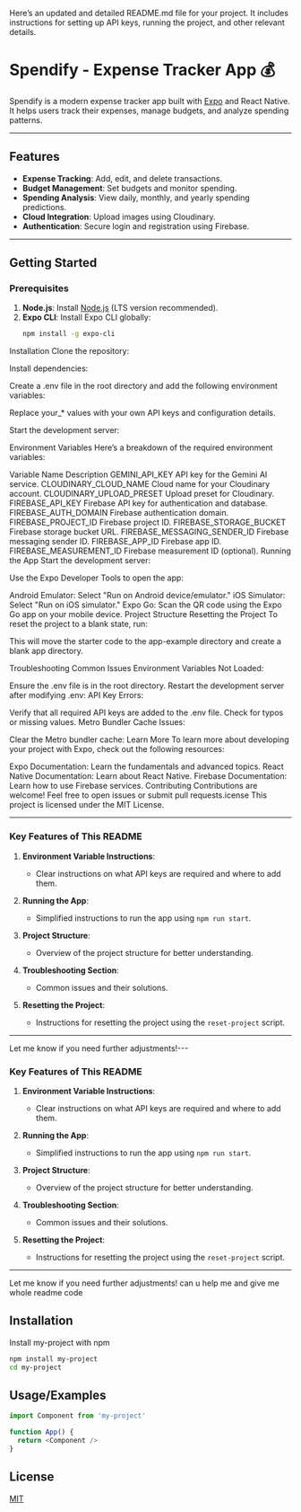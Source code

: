 Here’s an updated and detailed README.md file for your project. It includes instructions for setting up API keys, running the project, and other relevant details.

# Spendify - Expense Tracker App 💰

Spendify is a modern expense tracker app built with [Expo](https://expo.dev) and React Native. It helps users track their expenses, manage budgets, and analyze spending patterns.

---

## Features

- **Expense Tracking**: Add, edit, and delete transactions.
- **Budget Management**: Set budgets and monitor spending.
- **Spending Analysis**: View daily, monthly, and yearly spending predictions.
- **Cloud Integration**: Upload images using Cloudinary.
- **Authentication**: Secure login and registration using Firebase.

---

## Getting Started

### Prerequisites

1. **Node.js**: Install [Node.js](https://nodejs.org/) (LTS version recommended).
2. **Expo CLI**: Install Expo CLI globally:
   ```bash
   npm install -g expo-cli
Installation
Clone the repository:

Install dependencies:

Create a .env file in the root directory and add the following environment variables:

Replace your_* values with your own API keys and configuration details.

Start the development server:

Environment Variables
Here’s a breakdown of the required environment variables:

Variable Name	Description
GEMINI_API_KEY	API key for the Gemini AI service.
CLOUDINARY_CLOUD_NAME	Cloud name for your Cloudinary account.
CLOUDINARY_UPLOAD_PRESET	Upload preset for Cloudinary.
FIREBASE_API_KEY	Firebase API key for authentication and database.
FIREBASE_AUTH_DOMAIN	Firebase authentication domain.
FIREBASE_PROJECT_ID	Firebase project ID.
FIREBASE_STORAGE_BUCKET	Firebase storage bucket URL.
FIREBASE_MESSAGING_SENDER_ID	Firebase messaging sender ID.
FIREBASE_APP_ID	Firebase app ID.
FIREBASE_MEASUREMENT_ID	Firebase measurement ID (optional).
Running the App
Start the development server:

Use the Expo Developer Tools to open the app:

Android Emulator: Select "Run on Android device/emulator."
iOS Simulator: Select "Run on iOS simulator."
Expo Go: Scan the QR code using the Expo Go app on your mobile device.
Project Structure
Resetting the Project
To reset the project to a blank state, run:

This will move the starter code to the app-example directory and create a blank app directory.

Troubleshooting
Common Issues
Environment Variables Not Loaded:

Ensure the .env file is in the root directory.
Restart the development server after modifying .env:
API Key Errors:

Verify that all required API keys are added to the .env file.
Check for typos or missing values.
Metro Bundler Cache Issues:

Clear the Metro bundler cache:
Learn More
To learn more about developing your project with Expo, check out the following resources:

Expo Documentation: Learn the fundamentals and advanced topics.
React Native Documentation: Learn about React Native.
Firebase Documentation: Learn how to use Firebase services.
Contributing
Contributions are welcome! Feel free to open issues or submit pull requests.icense
This project is licensed under the MIT License.


---

### Key Features of This README

1. **Environment Variable Instructions**:
   - Clear instructions on what API keys are required and where to add them.

2. **Running the App**:
   - Simplified instructions to run the app using `npm run start`.

3. **Project Structure**:
   - Overview of the project structure for better understanding.

4. **Troubleshooting Section**:
   - Common issues and their solutions.

5. **Resetting the Project**:
   - Instructions for resetting the project using the `reset-project` script.

---

Let me know if you need further adjustments!---

### Key Features of This README

1. **Environment Variable Instructions**:
   - Clear instructions on what API keys are required and where to add them.

2. **Running the App**:
   - Simplified instructions to run the app using `npm run start`.

3. **Project Structure**:
   - Overview of the project structure for better understanding.

4. **Troubleshooting Section**:
   - Common issues and their solutions.

5. **Resetting the Project**:
   - Instructions for resetting the project using the `reset-project` script.

---

Let me know if you need further adjustments!
can u help me and give me whole readme code 

## Installation

Install my-project with npm

```bash
npm install my-project
cd my-project
```

## Usage/Examples

```javascript
import Component from 'my-project'

function App() {
  return <Component />
}
```

## License

[MIT](https://choosealicense.com/licenses/mit/)